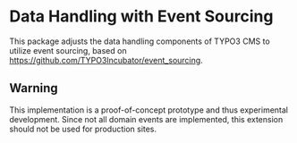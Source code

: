 # Data Handling with Event Sourcing

This package adjusts the data handling components of TYPO3 CMS to utilize
event sourcing, based on https://github.com/TYPO3Incubator/event_sourcing.

## Warning

This implementation is a proof-of-concept prototype and thus experimental
development. Since not all domain events are implemented, this extension
should not be used for production sites.